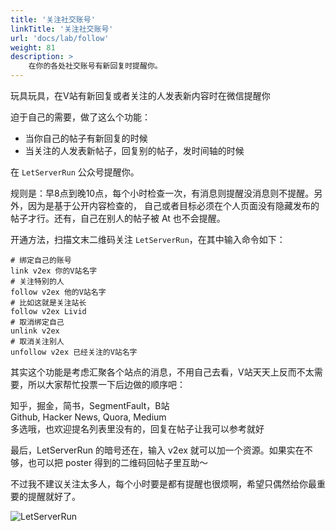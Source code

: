```yaml
---
title: '关注社交账号'
linkTitle: '关注社交账号'
url: 'docs/lab/follow'
weight: 81
description: >
    在你的各处社交账号有新回复时提醒你。
---
```


玩具玩具，在V站有新回复或者关注的人发表新内容时在微信提醒你

迫于自己的需要，做了这么个功能：

* 当你自己的帖子有新回复的时候
* 当关注的人发表新帖子，回复别的帖子，发时间轴的时候

在 `LetServerRun` 公众号提醒你。

规则是：早8点到晚10点，每个小时检查一次，有消息则提醒没消息则不提醒。另外，因为是基于公开内容检查的，
自己或者目标必须在个人页面没有隐藏发布的帖子才行。还有，自己在别人的帖子被 At 也不会提醒。

开通方法，扫描文末二维码关注 `LetServerRun`，在其中输入命令如下：

```shell
# 绑定自己的账号
link v2ex 你的V站名字
# 关注特别的人
follow v2ex 他的V站名字
# 比如这就是关注站长
follow v2ex Livid
# 取消绑定自己
unlink v2ex
# 取消关注别人
unfollow v2ex 已经关注的V站名字
```

其实这个功能是考虑汇聚各个站点的消息，不用自己去看，V站天天上反而不太需要，所以大家帮忙投票一下后边做的顺序吧：

知乎，掘金，简书，SegmentFault，B站  
Github, Hacker News, Quora, Medium  
多选哦，也欢迎提名列表里没有的，回复在帖子让我可以参考就好

最后，LetServerRun 的暗号还在，输入 v2ex 就可以加一个资源。如果实在不够，也可以把 poster 得到的二维码回帖子里互助～

不过我不建议关注太多人，每个小时要是都有提醒也很烦啊，希望只偶然给你最重要的提醒就好了。

![LetServerRun](https://static.crandom.com/hackfan/letserverrun.jpg)

